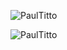 <p><img src="https://github-readme-stats.vercel.app/api?username=PaulTitto&show_icons=true&theme=nightowl&locale=en" alt="PaulTitto" /></p>
<p><img src="https://github-readme-stats.vercel.app/api/top-langs?username=PaulTitto&show_icons=true&locale=en&layout=compact&theme=nightowl" alt="PaulTitto" /></p>
